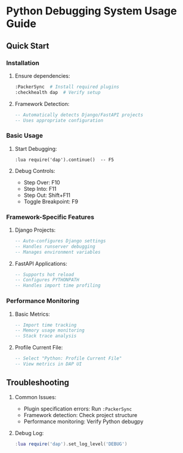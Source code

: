 # Python Debugging System Usage Guide

## Quick Start

### Installation
1. Ensure dependencies:
   ```bash
   :PackerSync  # Install required plugins
   :checkhealth dap  # Verify setup
   ```

2. Framework Detection:
   ```lua
   -- Automatically detects Django/FastAPI projects
   -- Uses appropriate configuration
   ```

### Basic Usage

1. Start Debugging:
   ```
   :lua require('dap').continue()  -- F5
   ```

2. Debug Controls:
   - Step Over: F10
   - Step Into: F11
   - Step Out: Shift+F11
   - Toggle Breakpoint: F9

### Framework-Specific Features

1. Django Projects:
   ```lua
   -- Auto-configures Django settings
   -- Handles runserver debugging
   -- Manages environment variables
   ```

2. FastAPI Applications:
   ```lua
   -- Supports hot reload
   -- Configures PYTHONPATH
   -- Handles import time profiling
   ```

### Performance Monitoring

1. Basic Metrics:
   ```lua
   -- Import time tracking
   -- Memory usage monitoring
   -- Stack trace analysis
   ```

2. Profile Current File:
   ```lua
   -- Select "Python: Profile Current File"
   -- View metrics in DAP UI
   ```

## Troubleshooting

1. Common Issues:
   - Plugin specification errors: Run `:PackerSync`
   - Framework detection: Check project structure
   - Performance monitoring: Verify Python debugpy

2. Debug Log:
   ```lua
   :lua require('dap').set_log_level('DEBUG')